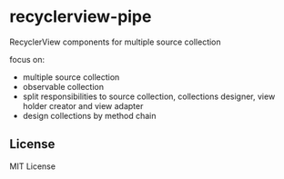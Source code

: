 # recyclerview-pipe
RecyclerView components for multiple source collection

focus on:
- multiple source collection
- observable collection
- split responsibilities to source collection, collections designer, view holder creator and view adapter
- design collections by method chain

## License
MIT License